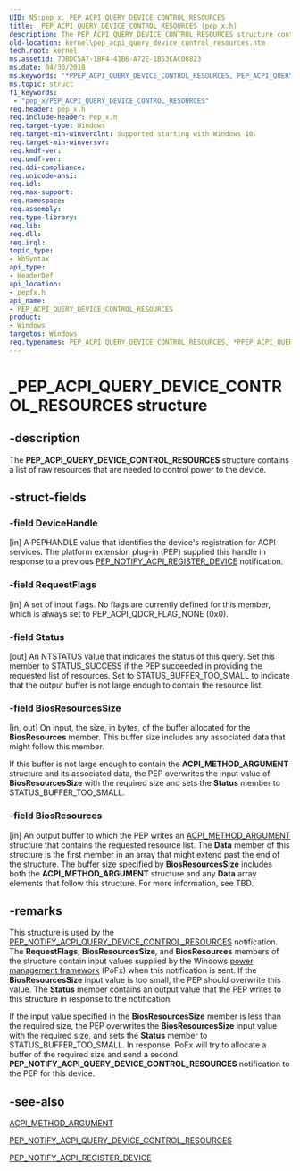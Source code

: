 ```yaml
---
UID: NS:pep_x._PEP_ACPI_QUERY_DEVICE_CONTROL_RESOURCES
title: _PEP_ACPI_QUERY_DEVICE_CONTROL_RESOURCES (pep_x.h)
description: The PEP_ACPI_QUERY_DEVICE_CONTROL_RESOURCES structure contains a list of raw resources that are needed to control power to the device.
old-location: kernel\pep_acpi_query_device_control_resources.htm
tech.root: kernel
ms.assetid: 7DBDC5A7-1BF4-41B6-A72E-1B53CAC06823
ms.date: 04/30/2018
ms.keywords: "*PPEP_ACPI_QUERY_DEVICE_CONTROL_RESOURCES, PEP_ACPI_QUERY_DEVICE_CONTROL_RESOURCES, PEP_ACPI_QUERY_DEVICE_CONTROL_RESOURCES structure [Kernel-Mode Driver Architecture], _PEP_ACPI_QUERY_DEVICE_CONTROL_RESOURCES, kernel.pep_acpi_query_device_control_resources, pepfx/PEP_ACPI_QUERY_DEVICE_CONTROL_RESOURCES"
ms.topic: struct
f1_keywords:
 - "pep_x/PEP_ACPI_QUERY_DEVICE_CONTROL_RESOURCES"
req.header: pep_x.h
req.include-header: Pep_x.h
req.target-type: Windows
req.target-min-winverclnt: Supported starting with Windows 10.
req.target-min-winversvr: 
req.kmdf-ver: 
req.umdf-ver: 
req.ddi-compliance: 
req.unicode-ansi: 
req.idl: 
req.max-support: 
req.namespace: 
req.assembly: 
req.type-library: 
req.lib: 
req.dll: 
req.irql: 
topic_type:
- kbSyntax
api_type:
- HeaderDef
api_location:
- pepfx.h
api_name:
- PEP_ACPI_QUERY_DEVICE_CONTROL_RESOURCES
product:
- Windows
targetos: Windows
req.typenames: PEP_ACPI_QUERY_DEVICE_CONTROL_RESOURCES, *PPEP_ACPI_QUERY_DEVICE_CONTROL_RESOURCES
---
```


# _PEP_ACPI_QUERY_DEVICE_CONTROL_RESOURCES structure


## -description


The <b>PEP_ACPI_QUERY_DEVICE_CONTROL_RESOURCES</b> structure contains a list of raw  resources that are needed to control power to the device.


## -struct-fields




### -field DeviceHandle

[in] A PEPHANDLE value that identifies the device's registration for ACPI services. The platform extension plug-in (PEP) supplied this handle in response to a previous <a href="https://docs.microsoft.com/windows-hardware/drivers/ddi/pepfx/ns-pepfx-_pep_acpi_register_device">PEP_NOTIFY_ACPI_REGISTER_DEVICE</a> notification.


### -field RequestFlags

[in] A set of input flags. No flags are currently defined for this member, which is always set to PEP_ACPI_QDCR_FLAG_NONE (0x0).


### -field Status

[out] An NTSTATUS value that indicates the status of this query. Set this member to STATUS_SUCCESS if the PEP succeeded in providing the requested list of resources. Set to STATUS_BUFFER_TOO_SMALL to indicate that the output buffer is not large enough to contain the resource list.


### -field BiosResourcesSize

[in, out] On input, the size, in bytes, of the buffer allocated for the <b>BiosResources</b> member. This buffer size includes any associated data that might follow this member.

If this buffer is not large enough to contain the <b>ACPI_METHOD_ARGUMENT</b> structure and its associated data, the PEP overwrites the input value of <b>BiosResourcesSize</b> with the required size and sets the <b>Status</b> member to STATUS_BUFFER_TOO_SMALL.


### -field BiosResources

[in] An output buffer to which the PEP writes an <a href="https://docs.microsoft.com/windows-hardware/drivers/ddi/acpiioct/ns-acpiioct-_acpi_method_argument_v1">ACPI_METHOD_ARGUMENT</a> structure that contains the requested resource list. The <b>Data</b> member of this structure is the first member in an array that might extend past the end of the structure. The buffer size specified by <b>BiosResourcesSize</b> includes both the <b>ACPI_METHOD_ARGUMENT</b> structure and any <b>Data</b> array elements that follow this structure. For more information, see TBD.


## -remarks



This structure is used by the <a href="https://docs.microsoft.com/windows-hardware/drivers/ddi/pepfx/ns-pepfx-_pep_acpi_query_device_control_resources">PEP_NOTIFY_ACPI_QUERY_DEVICE_CONTROL_RESOURCES</a> notification. The <b>RequestFlags</b>, <b>BiosResourcesSize</b>, and <b>BiosResources</b> members of the structure contain input values supplied by the Windows <a href="https://docs.microsoft.com/windows-hardware/drivers/ddi/index">power management framework</a> (PoFx) when this notification is sent. If the <b>BiosResourcesSize</b> input value is too small, the PEP should overwrite this value. The <b>Status</b> member contains an output value that the PEP writes to this structure in response to the notification.

If the input value specified in the <b>BiosResourcesSize</b> member is less than the required size, the PEP overwrites the <b>BiosResourcesSize</b> input value with the required size, and sets the <b>Status</b> member to STATUS_BUFFER_TOO_SMALL. In response, PoFx will try to allocate a buffer of the required size and send a second <b>PEP_NOTIFY_ACPI_QUERY_DEVICE_CONTROL_RESOURCES</b> notification to the PEP for this device.




## -see-also




<a href="https://docs.microsoft.com/windows-hardware/drivers/ddi/acpiioct/ns-acpiioct-_acpi_method_argument_v1">ACPI_METHOD_ARGUMENT</a>



<a href="https://docs.microsoft.com/windows-hardware/drivers/ddi/pepfx/ns-pepfx-_pep_acpi_query_device_control_resources">PEP_NOTIFY_ACPI_QUERY_DEVICE_CONTROL_RESOURCES</a>



<a href="https://docs.microsoft.com/windows-hardware/drivers/ddi/pepfx/ns-pepfx-_pep_acpi_register_device">PEP_NOTIFY_ACPI_REGISTER_DEVICE</a>
 

 

